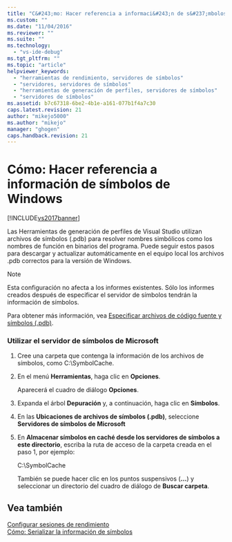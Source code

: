 ```yaml
---
title: "C&#243;mo: Hacer referencia a informaci&#243;n de s&#237;mbolos de Windows | Microsoft Docs"
ms.custom: ""
ms.date: "11/04/2016"
ms.reviewer: ""
ms.suite: ""
ms.technology: 
  - "vs-ide-debug"
ms.tgt_pltfrm: ""
ms.topic: "article"
helpviewer_keywords: 
  - "herramientas de rendimiento, servidores de símbolos"
  - "servidores, servidores de símbolos"
  - "herramientas de generación de perfiles, servidores de símbolos"
  - "servidores de símbolos"
ms.assetid: b7c67318-6be2-4b1e-a161-077b1f4a7c30
caps.latest.revision: 21
author: "mikejo5000"
ms.author: "mikejo"
manager: "ghogen"
caps.handback.revision: 21
---
```

# C&#243;mo: Hacer referencia a informaci&#243;n de s&#237;mbolos de Windows
[!INCLUDE[vs2017banner](../code-quality/includes/vs2017banner.md)]

Las Herramientas de generación de perfiles de Visual Studio utilizan archivos de símbolos \(.pdb\) para resolver nombres simbólicos como los nombres de función en binarios del programa.  Puede seguir estos pasos para descargar y actualizar automáticamente en el equipo local los archivos .pdb correctos para la versión de Windows.  
  
> [!NOTE]
>  Esta configuración no afecta a los informes existentes.  Sólo los informes creados después de especificar el servidor de símbolos tendrán la información de símbolos.  
  
 Para obtener más información, vea [Especificar archivos de código fuente y símbolos \(.pdb\)](../debugger/specify-symbol-dot-pdb-and-source-files-in-the-visual-studio-debugger.md).  
  
### Utilizar el servidor de símbolos de Microsoft  
  
1.  Cree una carpeta que contenga la información de los archivos de símbolos, como C:\\SymbolCache.  
  
2.  En el menú **Herramientas**, haga clic en **Opciones**.  
  
     Aparecerá el cuadro de diálogo **Opciones**.  
  
3.  Expanda el árbol **Depuración** y, a continuación, haga clic en **Símbolos**.  
  
4.  En las **Ubicaciones de archivos de símbolos \(.pdb\)**, seleccione **Servidores de símbolos de Microsoft**  
  
5.  En **Almacenar símbolos en caché desde los servidores de símbolos a este directorio**, escriba la ruta de acceso de la carpeta creada en el paso 1, por ejemplo:  
  
     C:\\SymbolCache  
  
     También se puede hacer clic en los puntos suspensivos \(**…**\) y seleccionar un directorio del cuadro de diálogo de **Buscar carpeta**.  
  
## Vea también  
 [Configurar sesiones de rendimiento](../profiling/configuring-performance-sessions.md)   
 [Cómo: Serializar la información de símbolos](../profiling/how-to-serialize-symbol-information.md)